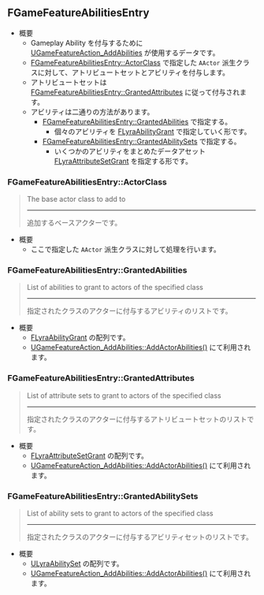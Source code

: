 ## FGameFeatureAbilitiesEntry

* 概要
	* Gameplay Ability を付与するために [UGameFeatureAction_AddAbilities] が使用するデータです。
	* [FGameFeatureAbilitiesEntry::ActorClass] で指定した `AActor` 派生クラスに対して、アトリビュートセットとアビリティを付与します。
	* アトリビュートセットは [FGameFeatureAbilitiesEntry::GrantedAttributes] に従って付与されます。
	* アビリティは二通りの方法があります。
		* [FGameFeatureAbilitiesEntry::GrantedAbilities] で指定する。
			* 個々のアビリティを [FLyraAbilityGrant] で指定していく形です。
		* [FGameFeatureAbilitiesEntry::GrantedAbilitySets] で指定する。
			* いくつかのアビリティをまとめたデータアセット [FLyraAttributeSetGrant] を指定する形です。

### FGameFeatureAbilitiesEntry::ActorClass

> The base actor class to add to
> 
> ----
> 追加するベースアクターです。

* 概要
	* ここで指定した `AActor` 派生クラスに対して処理を行います。

### FGameFeatureAbilitiesEntry::GrantedAbilities

> List of abilities to grant to actors of the specified class
> 
> ----
> 指定されたクラスのアクターに付与するアビリティのリストです。

* 概要
	* [FLyraAbilityGrant] の配列です。
	* [UGameFeatureAction_AddAbilities::AddActorAbilities()] にて利用されます。

### FGameFeatureAbilitiesEntry::GrantedAttributes

> List of attribute sets to grant to actors of the specified class  
> 
> ----
> 指定されたクラスのアクターに付与するアトリビュートセットのリストです。

* 概要
	* [FLyraAttributeSetGrant] の配列です。
	* [UGameFeatureAction_AddAbilities::AddActorAbilities()] にて利用されます。

### FGameFeatureAbilitiesEntry::GrantedAbilitySets

> List of ability sets to grant to actors of the specified class
> 
> ----
> 指定されたクラスのアクターに付与するアビリティセットのリストです。

* 概要
	* [ULyraAbilitySet] の配列です。
	* [UGameFeatureAction_AddAbilities::AddActorAbilities()] にて利用されます。


<!--- ページ内のリンク --->

<!--- 自前の画像へのリンク --->

<!--- generated --->
[FGameFeatureAbilitiesEntry::ActorClass]: ../../Lyra/GameFeature/FGameFeatureAbilitiesEntry.md#fgamefeatureabilitiesentryactorclass
[FGameFeatureAbilitiesEntry::GrantedAbilities]: ../../Lyra/GameFeature/FGameFeatureAbilitiesEntry.md#fgamefeatureabilitiesentrygrantedabilities
[FGameFeatureAbilitiesEntry::GrantedAttributes]: ../../Lyra/GameFeature/FGameFeatureAbilitiesEntry.md#fgamefeatureabilitiesentrygrantedattributes
[FGameFeatureAbilitiesEntry::GrantedAbilitySets]: ../../Lyra/GameFeature/FGameFeatureAbilitiesEntry.md#fgamefeatureabilitiesentrygrantedabilitysets
[FLyraAbilityGrant]: ../../Lyra/GameFeature/FLyraAbilityGrant.md#flyraabilitygrant
[FLyraAttributeSetGrant]: ../../Lyra/GameFeature/FLyraAttributeSetGrant.md#flyraattributesetgrant
[UGameFeatureAction_AddAbilities]: ../../Lyra/GameFeature/UGameFeatureAction_AddAbilities.md#ugamefeatureactionaddabilities
[UGameFeatureAction_AddAbilities::AddActorAbilities()]: ../../Lyra/GameFeature/UGameFeatureAction_AddAbilities.md#ugamefeatureactionaddabilitiesaddactorabilities
[ULyraAbilitySet]: ../../Lyra/GameplayAbility/ULyraAbilitySet.md#ulyraabilityset
